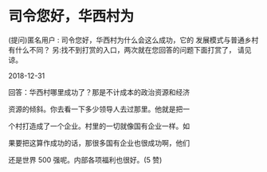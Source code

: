 # 司令您好，华西村为

(提问)匿名用户 : 司令您好，华西村为什么会这么成功，它的 发展模式与普通乡村有什么不同？ 另:找不到打赏的入口，两次就在您回答的问题下面打赏了， 请见谅。

2018-12-31

回答：华西村哪里成功了？那是不计成本的政治资源和经济

资源的倾斜。你去看一下多少领导人去过那里。他就是把一

个村打造成了一个企业。村里的一切就像国有企业一样。如

果要把这算作成功的话，那很多国有企业也很成功啊，他们

还是世界 500 强呢。内部各项福利也很好。(5 赞)